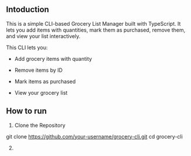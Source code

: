 ## Intoduction

This is a simple CLI-based Grocery List Manager built with TypeScript. It lets you add items with quantities, mark them as purchased, remove them, and view your list interactively.

This CLI lets you:

- Add grocery items with quantity

- Remove items by ID

- Mark items as purchased

- View your grocery list

## How to run

1. Clone the Repository

git clone https://github.com/your-username/grocery-cli.git
cd grocery-cli

2.